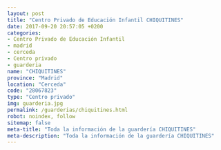 ```yaml
---
layout: post
title: "Centro Privado de Educación Infantil CHIQUITINES"
date: 2017-09-20 20:57:05 +0200
categories:
- Centro Privado de Educación Infantil
- madrid
- cerceda
- Centro privado
- guarderia
name: "CHIQUITINES"
province: "Madrid"
location: "Cerceda"
code: "28067823"
type: "Centro privado"
img: guarderia.jpg
permalink: /guarderias/chiquitines.html
robot: noindex, follow
sitemap: false
meta-title: "Toda la información de la guardería CHIQUITINES"
meta-description: "Toda la información de la guardería CHIQUITINES"
---
```


